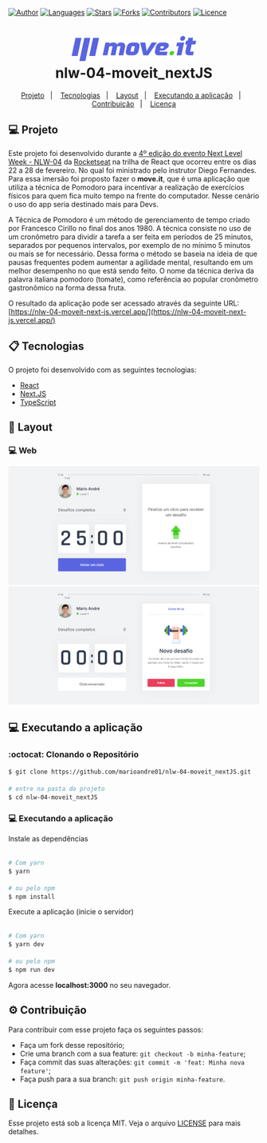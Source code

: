 [![Author](https://img.shields.io/badge/author-marioandre01-61dafb?style=flat-square)](https://github.com/marioandre01)
[![Languages](https://img.shields.io/github/languages/count/marioandre01/nlw-04-moveit_nextJS?color=%2361dafb&style=flat-square)](#)
[![Stars](https://img.shields.io/github/stars/marioandre01/nlw-04-moveit_nextJS?color=61dafb&style=flat-square)](https://github.com/marioandre01/nlw-04-moveit_nextJS/stargazers)
[![Forks](https://img.shields.io/github/forks/marioandre01/nlw-04-moveit_nextJS?color=%2361dafb&style=flat-square)](https://github.com/marioandre01/nlw-04-moveit_nextJS/network/members)
[![Contributors](https://img.shields.io/github/contributors/marioandre01/nlw-04-moveit_nextJS?color=61dafb&style=flat-square)](https://github.com/marioandre01/nlw-04-moveit_nextJS/graphs/contributors)
[![Licence](https://img.shields.io/github/license/marioandre01/nlw-04-moveit_nextJS?color=%2361dafb&style=flat-square)](https://github.com/marioandre01/nlw-04-moveit_nextJS/blob/master/LICENCE.md)


<h1 align="center">
  <img alt="moveit" title="moveit" src="public/logo-moveit.png" />
  <br>
  nlw-04-moveit_nextJS
</h1>

<p align="center"> 
  <a href="#-projeto">Projeto</a>&nbsp;&nbsp;&nbsp;|&nbsp;&nbsp;&nbsp;
  <a href="#-tecnologias">Tecnologias</a>&nbsp;&nbsp;&nbsp;|&nbsp;&nbsp;&nbsp;
  <a href="#-layout">Layout</a>&nbsp;&nbsp;&nbsp;|&nbsp;&nbsp;&nbsp;
  <a href="#-executando-a-aplicação">Executando a aplicação</a>&nbsp;&nbsp;&nbsp;|&nbsp;&nbsp;&nbsp;
  <a href="#gear-contribuição">Contribuição</a>&nbsp;&nbsp;&nbsp;|&nbsp;&nbsp;&nbsp;
  <a href="#memo-licença">Licença</a>
</p>

## 💻 Projeto

Este projeto foi desenvolvido durante a [4º edição do evento Next Level Week - NLW-04](https://nextlevelweek.com/) da [Rocketseat](https://rocketseat.com.br/) na trilha de React que ocorreu entre os dias 22 a 28 de fevereiro. No qual foi ministrado pelo instrutor Diego Fernandes. Para essa imersão foi proposto fazer o **move.it**, que é uma aplicação que utiliza a técnica de Pomodoro para incentivar a realização de exercícios físicos para quem fica muito tempo na frente do computador. Nesse cenário o uso do app seria destinado mais para Devs.

A Técnica de Pomodoro é um método de gerenciamento de tempo criado por Francesco Cirillo no final dos anos 1980. A técnica consiste no uso de um cronômetro para dividir a tarefa a ser feita em períodos de 25 minutos, separados por pequenos intervalos, por exemplo de no mínimo 5 minutos ou mais se for necessário. Dessa forma o método se baseia na ideia de que pausas frequentes podem aumentar a agilidade mental, resultando em um melhor desempenho no que está sendo feito. O nome da técnica deriva da palavra italiana pomodoro (tomate), como referência ao popular cronômetro gastronômico na forma dessa fruta.


O resultado da aplicação pode ser acessado através da seguinte URL: [https://nlw-04-moveit-next-js.vercel.app/](https://nlw-04-moveit-next-js.vercel.app/)


## 📋 Tecnologias

O projeto foi desenvolvido com as seguintes tecnologias:

- [React](https://reactjs.org/)
- [Next.JS](https://nextjs.org/)
- [TypeScript](https://www.typescriptlang.org/)

## 🎨 Layout

### 💻 Web 

<p align="center">
  <img alt="Move.it web" title="Move.it web" src="public/moveit_tela01.png" width="800px">
  <img alt="Move.it web" title="Move.it web" src="public/moveit_tela02.png" width="800px">
</p>

<!-- ### 📱 Mobile  -->
<!-- <p align="center">
  <img alt="Move.it mobile" title="Move.it mobile" src="img/onePiece_quiz_tela_mobile.png" width="250px">
</p> -->

## 💻 Executando a aplicação

### :octocat: Clonando o Repositório

```bash
$ git clone https://github.com/marioandre01/nlw-04-moveit_nextJS.git

# entre na pasta do projeto
$ cd nlw-04-moveit_nextJS
```
### 💻 Executando a aplicação

Instale as dependências

```bash

# Com yarn
$ yarn

# ou pelo npm
$ npm install

```

Execute a aplicação (inicie o servidor)

```bash

# Com yarn
$ yarn dev

# ou pelo npm
$ npm run dev

```
Agora acesse **localhost:3000** no seu navegador.

## :gear: Contribuição

Para contribuir com esse projeto faça os seguintes passos:

- Faça um fork desse repositório;
- Crie uma branch com a sua feature: `git checkout -b minha-feature`;
- Faça commit das suas alterações: `git commit -m 'feat: Minha nova feature'`;
- Faça push para a sua branch: `git push origin minha-feature`.

## :memo: Licença

Esse projeto está sob a licença MIT. Veja o arquivo [LICENSE](./LICENSE) para mais detalhes.




